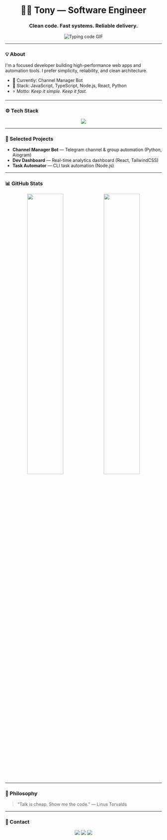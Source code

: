 <!-- HEADER -->
<h1 align="center">👨‍💻 Tony — Software Engineer</h1>
<h3 align="center">Clean code. Fast systems. Reliable delivery.</h3>

<p align="center">
  <!-- Kod yozilayotgangina GIF: yagona, aniq va professional -->
  <img src="https://media.giphy.com/media/26n79W8Qq4q0k4M7u/giphy.gif" alt="Typing code GIF">
</p>

---

### 💡 About
I'm a focused developer building high-performance web apps and automation tools. I prefer simplicity, reliability, and clean architecture.

- 🔭 Currently: Channel Manager Bot  
- 🧩 Stack: JavaScript, TypeScript, Node.js, React, Python  
- ⚡ Motto: *Keep it simple. Keep it fast.*

---

### ⚙️ Tech Stack
<p align="center">
  <img src="https://skillicons.dev/icons?i=js,ts,react,nodejs,python,postgres,mongodb,docker,git,github,vscode&theme=dark" />
</p>

---

### 🚀 Selected Projects
- **Channel Manager Bot** — Telegram channel & group automation (Python, Aiogram)  
- **Dev Dashboard** — Real-time analytics dashboard (React, TailwindCSS)  
- **Task Automator** — CLI task automation (Node.js)

---

### 📊 GitHub Stats
<p align="center">
  <img width="48%" src="https://github-readme-stats.vercel.app/api?username=yourusername&show_icons=true&theme=dark&hide_border=true" />
  <img width="48%" src="https://github-readme-streak-stats.herokuapp.com/?user=yourusername&theme=dark&hide_border=true" />
</p>

---

### 🧠 Philosophy
> “Talk is cheap. Show me the code.” — Linus Torvalds

---

### 🔗 Contact
<p align="center">
  <a href="mailto:youremail@gmail.com"><img src="https://img.shields.io/badge/-Email-red?style=for-the-badge&logo=gmail&logoColor=white"/></a>
  <a href="https://t.me/yourtelegram"><img src="https://img.shields.io/badge/-Telegram-blue?style=for-the-badge&logo=telegram&logoColor=white"/></a>
  <a href="https://yourwebsite.com"><img src="https://img.shields.io/badge/-Portfolio-000000?style=for-the-badge&logo=vercel&logoColor=white"/></a>
</p>

